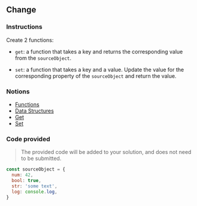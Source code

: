 ## Change

### Instructions

Create 2 functions:

- `get`: a function that takes a key and returns the corresponding value from the `sourceObject`.

- `set`: a function that takes a key and a value. Update the value for the corresponding property of the `sourceObject` and return the value.

### Notions

- [Functions](https://nan-academy.github.io/js-training/examples/functions.js)
- [Data Structures](https://nan-academy.github.io/js-training/examples/data-structures.js)
- [Get](https://nan-academy.github.io/js-training/examples/get.js)
- [Set](https://nan-academy.github.io/js-training/examples/set.js)

### Code provided

> The provided code will be added to your solution, and does not need to be submitted.

```js
const sourceObject = {
  num: 42,
  bool: true,
  str: 'some text',
  log: console.log,
}
```